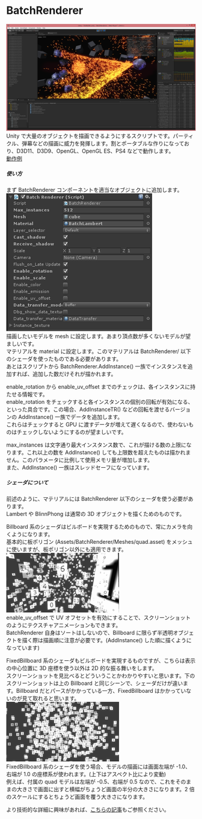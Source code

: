 # BatchRenderer
![alt text](Screenshots/sc2.png )  
Unity で大量のオブジェクトを描画できるようにするスクリプトです。パーティクル、弾幕などの描画に威力を発揮します。割とポータブルな作りになっており、D3D11、D3D9、OpenGL、OpenGL ES、PS4 などで動作します。  
[動作例](http://primitive-games.jp/Unity/CSharpBullet.html)
  
  
##### 使い方
まず BatchRenderer コンポーネントを適当なオブジェクトに追加します。  
![alt text](Screenshots/sc3.png)  
描画したいモデルを mesh に設定します。あまり頂点数が多くないモデルが望ましいです。  
マテリアルを material に設定します。このマテリアルは BatchRenderer/ 以下のシェーダを使ったものである必要があります。  
あとはスクリプトから BatchRenderer.AddInstance() 一族でインスタンスを追加すれば、追加した数だけそれが描かれます。  

enable_rotation から enable_uv_offset までのチェックは、各インスタンスに持たせる情報です。  
enable_rotation をチェックすると各インスタンスの個別の回転が有効になる、といった具合です。この場合、AddInstanceTR() などの回転を渡せるバージョンの AddInstance() 一族でデータを追加します。  
これらはチェックすると GPU に渡すデータが増えて遅くなるので、使わないものはチェックしないようにするのが望ましいです。  

max_instances は文字通り最大インスタンス数で、これが描ける数の上限になります。これ以上の数を AddInstance() しても上限数を超えたものは描かれません。このパラメータに比例して使用メモリ量が増加します。  
また、AddInstance() 一族はスレッドセーフになっています。


##### シェーダについて
前述のように、マテリアルには BatchRenderer 以下のシェーダを使う必要があります。  
Lambert や BlinnPhong は通常の 3D オブジェクトを描くためのものです。  

Billboard 系のシェーダはビルボードを実現するためのもので、常にカメラを向くようになります。  
基本的に板ポリゴン (Assets/BatchRenderer/Meshes/quad.asset) をメッシュに使いますが、板ポリゴン以外にも適用できます。   
![alt text](Screenshots/billboard.gif)  
enable_uv_offset で UV オフセットを有効にすることで、スクリーンショットのようにテクスチャアニメーションもできます。  
BatchRenderer 自身はソートはしないので、Billboard に限らず半透明オブジェクトを描く際は描画順に注意が必要です。(AddInstance() した順に描くようになっています)
  
FixedBillboard 系のシェーダもビルボードを実現するものですが、こちらは表示の中心位置に 3D 座標を使う以外は 2D 的な振る舞いをします。  
スクリーンショットを見比べるとどういうことかわかりやすいと思います。下のスクリーンショットは上の Billboard と同じシーンで、シェーダだけが違います。Billboard だとパースがかかっている一方、FixedBillboard はかかっていないのが見て取れると思います。  
![alt text](Screenshots/fixedbillboard.gif)  
FixedBillboard 系のシェーダを使う場合、モデルの描画には画面左端が -1.0、右端が 1.0 の座標系が使われます。(上下はアスペクト比により変動)  
例えば、付属の quad モデルは左端が -0.5、右端が 0.5 なので、これをそのままの大きさで画面に出すと横幅がちょうど画面の半分の大きさになります。2 倍のスケールにするとちょうど画面を覆う大きさになります。  


より技術的な詳細に興味があれば、[こちらの記事](http://i-saint.hatenablog.com/entry/2015/02/08/225227)もご参照ください。
